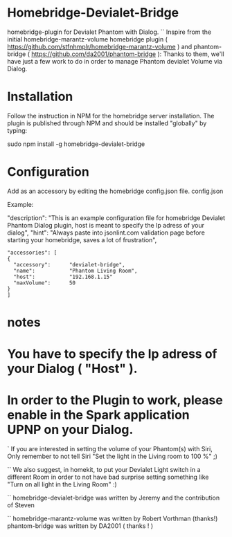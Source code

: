 # Homebridge-Devialet-Bridge

homebridge-plugin for Devialet Phantom with Dialog. 
 `` Inspire from the initial homebridge-marantz-volume homebridge plugin ( https://github.com/stfnhmplr/homebridge-marantz-volume ) and phantom-bridge ( https://github.com/da2001/phantom-bridge ): Thanks to them, we'll have just a few work to do in order to manage Phantom devialet Volume via Dialog.


# Installation

Follow the instruction in NPM for the homebridge server installation. The plugin is published through NPM and should be installed "globally" by typing:

sudo npm install -g homebridge-devialet-bridge


# Configuration

Add as an accessory by editing the homebridge config.json file.
config.json

Example:


  "description": "This is an example configuration file for homebridge Devialet Phantom Dialog plugin, 
  host is meant to specify the Ip adress of your dialog",
  "hint": "Always paste into jsonlint.com validation page before starting your homebridge, saves a lot of frustration",
  
  ```
"accessories": [
  {
    "accessory":      "devialet-bridge",
    "name":           "Phantom Living Room",
    "host":           "192.168.1.15"
    "maxVolume":      50
  }
]
```


# notes

# You have to specify the Ip adress of your Dialog ( "Host" ).
# In order to the Plugin to work, please enable in the Spark application UPNP on your Dialog.

 ` If you are interested in setting the volume of your Phantom(s) with Siri, Only remember to not tell Siri "Set the light in the Living room to 100 %" ;)

 `` We also suggest, in homekit, to put your Devialet Light switch in a different Room in order to not have bad surprise setting something like "Turn on all light in the Living Room" :)

 `` homebridge-devialet-bridge was written by Jeremy and the contribution of Steven

 `` homebridge-marantz-volume was written by Robert Vorthman (thanks!) phantom-bridge was written by DA2001 ( thanks ! )
